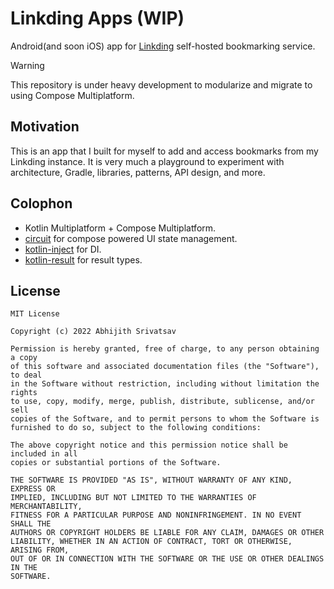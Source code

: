 # Linkding Apps (WIP)

Android(and soon iOS) app for [Linkding](https://github.com/sissbruecker/linkding) self-hosted
bookmarking service.

> [!WARNING]  
> This repository is under heavy development to modularize and migrate to using Compose
> Multiplatform.

## Motivation

This is an app that I built for myself to add and access bookmarks from my Linkding instance.
It is very much a playground to experiment with architecture, Gradle, libraries, patterns, API design, and more.

## Colophon

- Kotlin Multiplatform + Compose Multiplatform.
- [circuit](https://slackhq.github.io/circuit/) for compose powered UI state management.
- [kotlin-inject](https://github.com/evant/kotlin-inject) for DI.
- [kotlin-result](https://github.com/michaelbull/kotlin-result) for result types.

## License

```
MIT License

Copyright (c) 2022 Abhijith Srivatsav

Permission is hereby granted, free of charge, to any person obtaining a copy
of this software and associated documentation files (the "Software"), to deal
in the Software without restriction, including without limitation the rights
to use, copy, modify, merge, publish, distribute, sublicense, and/or sell
copies of the Software, and to permit persons to whom the Software is
furnished to do so, subject to the following conditions:

The above copyright notice and this permission notice shall be included in all
copies or substantial portions of the Software.

THE SOFTWARE IS PROVIDED "AS IS", WITHOUT WARRANTY OF ANY KIND, EXPRESS OR
IMPLIED, INCLUDING BUT NOT LIMITED TO THE WARRANTIES OF MERCHANTABILITY,
FITNESS FOR A PARTICULAR PURPOSE AND NONINFRINGEMENT. IN NO EVENT SHALL THE
AUTHORS OR COPYRIGHT HOLDERS BE LIABLE FOR ANY CLAIM, DAMAGES OR OTHER
LIABILITY, WHETHER IN AN ACTION OF CONTRACT, TORT OR OTHERWISE, ARISING FROM,
OUT OF OR IN CONNECTION WITH THE SOFTWARE OR THE USE OR OTHER DEALINGS IN THE
SOFTWARE.
```
